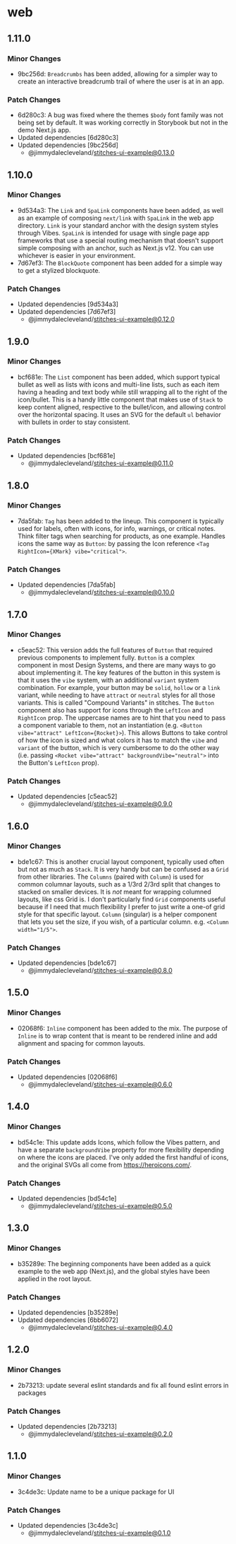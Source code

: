 # web

## 1.11.0

### Minor Changes

- 9bc256d: `Breadcrumbs` has been added, allowing for a simpler way to create an interactive breadcrumb trail of where the user is at in an app.

### Patch Changes

- 6d280c3: A bug was fixed where the themes `$body` font family was not being set by default. It was working correctly in Storybook but not in the demo Next.js app.
- Updated dependencies [6d280c3]
- Updated dependencies [9bc256d]
  - @jimmydalecleveland/stitches-ui-example@0.13.0

## 1.10.0

### Minor Changes

- 9d534a3: The `Link` and `SpaLink` components have been added, as well as an example of composing `next/link` with `SpaLink` in the web app directory. `Link` is your standard anchor with the design system styles through Vibes. `SpaLink` is intended for usage with single page app frameworks that use a special routing mechanism that doesn't support simple composing with an anchor, such as Next.js v12. You can use whichever is easier in your environment.
- 7d67ef3: The `BlockQuote` component has been added for a simple way to get a stylized blockquote.

### Patch Changes

- Updated dependencies [9d534a3]
- Updated dependencies [7d67ef3]
  - @jimmydalecleveland/stitches-ui-example@0.12.0

## 1.9.0

### Minor Changes

- bcf681e: The `List` component has been added, which support typical bullet as well as lists with icons and multi-line lists, such as each item having a heading and text body while still wrapping all to the right of the icon/bullet. This is a handy little component that makes use of `Stack` to keep content aligned, respective to the bullet/icon, and allowing control over the horizontal spacing. It uses an SVG for the default `ul` behavior with bullets in order to stay consistent.

### Patch Changes

- Updated dependencies [bcf681e]
  - @jimmydalecleveland/stitches-ui-example@0.11.0

## 1.8.0

### Minor Changes

- 7da5fab: `Tag` has been added to the lineup. This component is typically used for labels, often with icons, for info, warnings, or critical notes. Think filter tags when searching for products, as one example. Handles icons the same way as `Button`: by passing the Icon reference `<Tag RightIcon={XMark} vibe="critical">`.

### Patch Changes

- Updated dependencies [7da5fab]
  - @jimmydalecleveland/stitches-ui-example@0.10.0

## 1.7.0

### Minor Changes

- c5eac52: This version adds the full features of `Button` that required previous components to implement fully. `Button` is a complex component in most Design Systems, and there are many ways to go about implementing it. The key features of the button in this system is that it uses the `vibe` system, with an additional `variant` system combination. For example, your button may be `solid`, `hollow` or a `link` variant, while needing to have `attract` or `neutral` styles for all those variants. This is called "Compound Variants" in stitches. The `Button` component also has support for icons through the `LeftIcon` and `RightIcon` prop. The uppercase names are to hint that you need to pass a component variable to them, not an instantiation (e.g. `<Button vibe="attract" LeftIcon={Rocket}>`). This allows Buttons to take control of how the icon is sized and what colors it has to match the `vibe` and `variant` of the button, which is very cumbersome to do the other way (i.e. passing `<Rocket vibe="attract" backgroundVibe="neutral">` into the Button's `LeftIcon` prop).

### Patch Changes

- Updated dependencies [c5eac52]
  - @jimmydalecleveland/stitches-ui-example@0.9.0

## 1.6.0

### Minor Changes

- bde1c67: This is another crucial layout component, typically used often but not as much as `Stack`. It is very handy but can be confused as a `Grid` from other libraries. The `Columns` (paired with `Column`) is used for common columnar layouts, such as a 1/3rd 2/3rd split that changes to stacked on smaller devices. It is _not_ meant for wrapping columned layouts, like css Grid is. I don't particularly find `Grid` components useful because if I need that much flexibility I prefer to just write a one-of grid style for that specific layout. `Column` (singular) is a helper component that lets you set the size, if you wish, of a particular column. e.g. `<Column width="1/5">`.

### Patch Changes

- Updated dependencies [bde1c67]
  - @jimmydalecleveland/stitches-ui-example@0.8.0

## 1.5.0

### Minor Changes

- 02068f6: `Inline` component has been added to the mix. The purpose of `Inline` is to wrap content that is meant to be rendered inline and add alignment and spacing for common layouts.

### Patch Changes

- Updated dependencies [02068f6]
  - @jimmydalecleveland/stitches-ui-example@0.6.0

## 1.4.0

### Minor Changes

- bd54c1e: This update adds Icons, which follow the Vibes pattern, and have a separate `backgroundVibe` property for more flexibility depending on where the icons are placed. I've only added the first handful of icons, and the original SVGs all come from https://heroicons.com/.

### Patch Changes

- Updated dependencies [bd54c1e]
  - @jimmydalecleveland/stitches-ui-example@0.5.0

## 1.3.0

### Minor Changes

- b35289e: The beginning components have been added as a quick example to the web app (Next.js), and the global styles have been applied in the root layout.

### Patch Changes

- Updated dependencies [b35289e]
- Updated dependencies [6bb6072]
  - @jimmydalecleveland/stitches-ui-example@0.4.0

## 1.2.0

### Minor Changes

- 2b73213: update several eslint standards and fix all found eslint errors in packages

### Patch Changes

- Updated dependencies [2b73213]
  - @jimmydalecleveland/stitches-ui-example@0.2.0

## 1.1.0

### Minor Changes

- 3c4de3c: Update name to be a unique package for UI

### Patch Changes

- Updated dependencies [3c4de3c]
  - @jimmydalecleveland/stitches-ui-example@0.1.0
